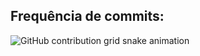 <h2>Frequência de commits:</h2>
<picture>
  <source media="(prefers-color-scheme: dark)" srcset="https://raw.githubusercontent.com/imnotSabrina/imnotSabrina/output/github-contribution-grid-snake-dark.svg">
  <source media="(prefers-color-scheme: light)" srcset="https://raw.githubusercontent.com/imnotSabrina/imnotSabrina/output/github-contribution-grid-snake.svg">
  <img alt="GitHub contribution grid snake animation" src="[https://raw.githubusercontent.com/imnotSabrina/imnotSabrina/output/github-contribution-grid-snake.svg](https://github.com/imnotSabrina/imnotSabrina/blob/main/output/github-contribution-grid-snake.svg)" style="display: block; margin: auto;">
</picture>
